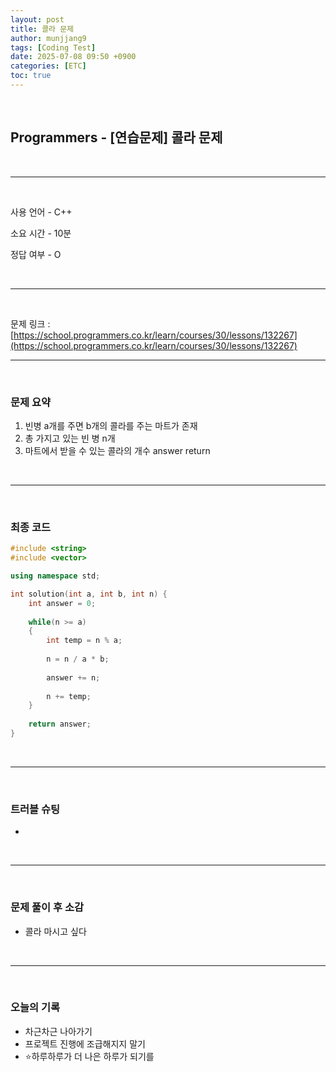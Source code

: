 ```yaml
---
layout: post
title: 콜라 문제
author: munjjang9
tags: [Coding Test]
date: 2025-07-08 09:50 +0900
categories: [ETC]
toc: true
---
```


<br>

## Programmers - [연습문제] 콜라 문제

<br>

---

<br>

사용 언어 - C++

소요 시간 - 10분

정답 여부 - O

<br>

---

<br>

문제 링크 : [https://school.programmers.co.kr/learn/courses/30/lessons/132267](https://school.programmers.co.kr/learn/courses/30/lessons/132267)
<br>

---

<br>

### 문제 요약

1. 빈병 a개를 주면 b개의 콜라를 주는 마트가 존재
2. 총 가지고 있는 빈 병 n개
3. 마트에서 받을 수 있는 콜라의 개수 answer return

<br>

---

<br>

### 최종 코드

```cpp
#include <string>
#include <vector>

using namespace std;

int solution(int a, int b, int n) {
    int answer = 0; 
    
    while(n >= a)
    {
        int temp = n % a;
        
        n = n / a * b;
        
        answer += n;
        
        n += temp;
    }
    
    return answer;
}
```

<br>

---

<br>

### 트러블 슈팅
- 

<br>

---

<br>

### 문제 풀이 후 소감
- 콜라 마시고 싶다

<br>

---

<br>

### 오늘의 기록
- 차근차근 나아가기
- 프로젝트 진행에 조급해지지 말기
- ⭐하루하루가 더 나은 하루가 되기를